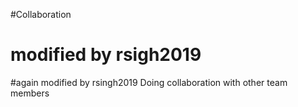 #Collaboration
# modified by rsigh2019
#again modified by rsingh2019
Doing collaboration with other team members